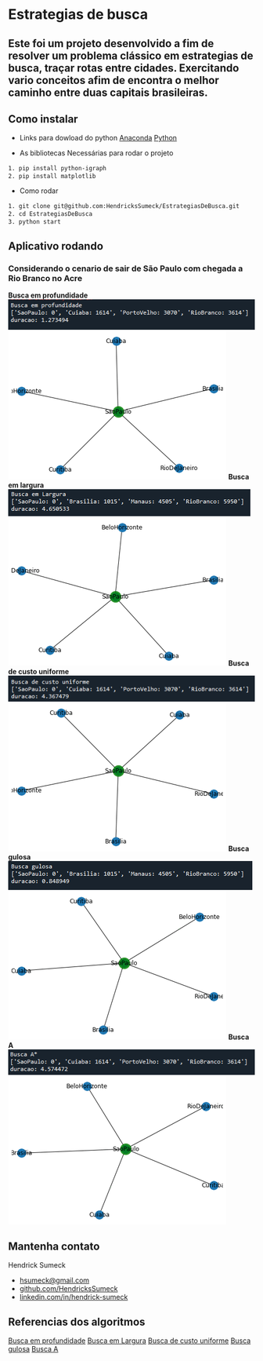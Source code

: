 # Estrategias de busca


## Este foi um projeto desenvolvido a fim de resolver um problema clássico em estrategias de busca, traçar rotas entre cidades. Exercitando vario conceitos afim de encontra o melhor caminho entre duas capitais brasileiras.


## Como instalar

* Links para dowload do python
[Anaconda](https://www.python.org/downloads/)
[Python](https://www.anaconda.com/products/individual)

* As bibliotecas Necessárias para rodar o projeto

```
1. pip install python-igraph
2. pip install matplotlib
```

* Como rodar

```
1. git clone git@github.com:HendricksSumeck/EstrategiasDeBusca.git
2. cd EstrategiasDeBusca
3. python start
```


## Aplicativo rodando
### Considerando o cenario de sair de São Paulo com chegada a Rio Branco no Acre

**Busca em profundidade**
![](img/Buscaemprofundidade.png)
![](img/Buscaemprofundidade.gif)
**Busca em largura**
![](img/Buscaemlargura.png)
![](img/Buscaemlargura.gif)
**Busca de custo uniforme**
![](img/Buscadecustouniforme.png)
![](img/Buscadecustouniforme.gif)
**Busca gulosa**
![](img/Buscagulosa.png)
![](img/Buscagulosa.gif)
**Busca A**
![](img/BuscaA.png)
![](img/BuscaA.gif)


## Mantenha contato

Hendrick Sumeck
* [hsumeck@gmail.com](mailto:hsumeck@gmail.com)
* [github.com/HendricksSumeck](http://github.com/HendricksSumeck)
* [linkedin.com/in/hendrick-sumeck](https://www.linkedin.com/in/hendrick-sumeck-45a41918a/)


## Referencias dos algoritmos
[Busca em profundidade](https://www.annytab.com/depth-first-search-algorithm-in-python/)
[Busca em Largura](https://www.annytab.com/breadth-first-search-algorithm-in-python/)
[Busca de custo uniforme](https://www.annytab.com/dijkstras-search-algorithm-in-python/)
[Busca gulosa](https://www.annytab.com/best-first-search-algorithm-in-python/)
[Busca A](https://www.annytab.com/a-star-search-algorithm-in-python/)